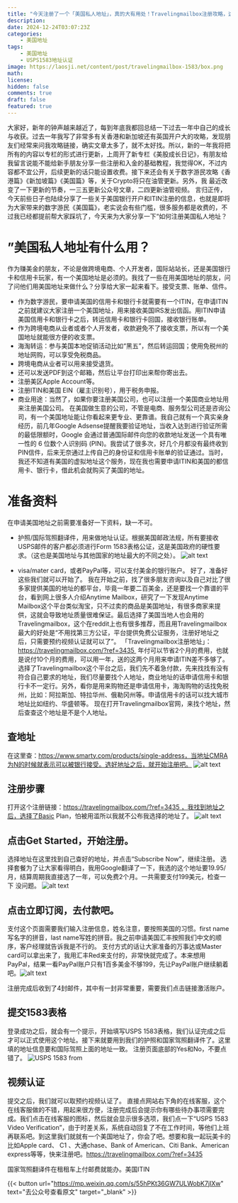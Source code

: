 ```yaml
---
title: "今天注册了一个「美国私人地址」，真的大有用处！Travelingmailbox注册攻略，这么多事竟然都要用它。"
description: 
date: 2024-12-24T03:07:23Z
categories:
    - 美国地址
tags:
    - 美国地址
    - USPS1583地址认证
image: https://laosji.net/content/post/travelingmailbox-1583/box.png
math: 
license: 
hidden: false
comments: true
draft: false
featured: true
---
```



大家好，新年的钟声越来越近了，每到年底我都回总结一下过去一年中自己的成长与收获。过去一年我写了非常多有关香港和新加坡还有英国开户大的攻略，发现朋友们经常来问我攻略链接，确实文章太多了，就不太好找。所以，新的一年我将把所有的内容以专栏的形式进行更新，上周开了新专栏《美股成长日记》，有朋友给我留言说能不能给新手朋友分享一些注册和入金的基础教程，我觉得OK，不过内容都不宜公开，后续更新的话只能设置收费。接下来还会有关于数字游民攻略《香港篇》《新加坡篇》《美国篇》等，关于Crypto将只在油管更新。另外，我 最近改变了一下更新的节奏，一三五更新公众号文章，二四更新油管视频。
言归正传，今天前些日子也陆续分享了一些关于美国银行开户和ITIN注册的信息，也就是即将为大家带来的数字游民《美国篇》，老实说会有些门槛，很多服务都是收费的，不过我已经都提前帮大家踩坑了，今天来为大家分享一下“如何注册美国私人地址？

# ”美国私人地址有什么用？

作为赚美金的朋友，不论是做跨境电商、个人开发者，国际站站长，还是美国银行卡和信用卡玩家，有一个美国地址是必须的。我找了一些在用美国地址的朋友，问了问他们用美国地址来做什么？分享给大家一起来看下。接受支票、账单、信件。
- 作为数字游民，要申请美国的信用卡和银行卡就需要有一个ITIN，在申请ITIN之前就建议大家注册一个美国地址，用来接收美国IRS发出信函。用ITIN申请美国信用卡和银行卡之后，转运信用卡和银行卡回国，接收银行账单。
- 作为跨境电商从业者或者个人开发者，收款避免不了接收支票，所以有一个美国地址就能很方便的收支票。
- 海淘转运：参与美国本地促销活动比如“黑五”，然后转运回国；使用免税州的地址网购，可以享受免税商品。
- 跨境电商从业者可以用来接受退货。
- 还可以发送PDF到这个邮箱，然后让平台打印出来帮你寄出去。‍‍‍
- 注册美区Apple Account等。
- 注册ITIN和美国 EIN（雇主识别号），用于税务申报。
- 商业用途：当然了，如果你要注册美国公司，也可以注册一个美国商业地址用来注册美国公司。
在美国做生意的公司，不管是电商、服务型公司还是咨询公司，有一个美国地址能让你看起来更专业、更靠谱。我自己就有一个真实亲身经历，前几年Google Adsense提醒我要验证地址，当收入达到进行验证所需的最低限额时，Google 会通过普通国际邮件向您的收款地址发送一个具有唯一性的 6 位数个人识别码 (PIN)。我尝试了很多次，好几个月都没有最终收到PIN信件，后来无奈通过上传自己的身份证和信用卡账单的验证通过。当时，我还不知道有美国的虚拟地址这个服务，现在我也需要申请ITIN和美国的都信用卡、银行卡，借此机会就购买了美国的地址。

#  准备资料

在申请美国地址之前需要准备好一下资料，缺一不可。
- 护照/国际驾照翻译件，用来做地址认证。根据美国邮政法规，所有要接收USPS邮件的客户都必须进行Form 1583表格公证，这是美国政府的硬性要求。（这也是美国地址与其他国家的地址最大的不同之处）。‍
![alt text](image-5.png)

- visa/mater card，或者PayPal等，可以支付美金的银行账户。
好了，准备好这些我们就可以开始了。
我在开始之前，找了很多朋友咨询以及自己对比了很多家提供美国的地址的都平台，毕竟一年要二百美金，还是要找一个靠谱的平台，看到网上很多人介绍Anytime Mailbox，研究了一下发现Anytime Mailbox这个平台类似淘宝，只不过卖的商品是美国地址，有很多商家来提供，这就会导致地址质量很难保证。最后选择了美国当地人也会用的Travelingmailbox，这个在reddit上也有很多推荐，而且用Travelingmailbox最大的好处是“不用找第三方公证，平台提供免费公证服务，注册好地址之后，只需要预约视频认证就可以了”。
「Travelingmailbox注册地址」：https://travelingmailbox.com/?ref=3435 
年付可以节省2个月的费用，也就是说付10个月的费用，可以用一年，送的这两个月用来申请ITIN差不多够了。选择了Travelingmailbox这个平台之后，我们先不着急付款，先来找找有没有符合自己要求的地址，我们尽量要找个人地址，商业地址的话申请信用卡和银行卡不一定行。另外，看你是用来购物还是申请信用卡，海淘购物的话找免税州，比如：阿拉斯加、特拉华州、俄勒冈州等。申请信用卡的话可以找大城市地址比如纽约、华盛顿等。
现在打开Travelingmailbox官网，来找个地址，然后查查这个地址是不是个人地址。

## 查地址
在这里查：https://www.smarty.com/products/single-address，当地址CMRA为N的时候就表示可以被银行接受。选好地址之后，就开始注册吧。
![alt text](image-4.png)

## 注册步骤
打开这个注册链接：https://travelingmailbox.com/?ref=3435 ，我找到地址之后，选择了Basic Plan，怕被用滥所以我就不公布我选择的地址了。
![alt text](image-3.png)

## 点击Get Started，开始注册。
选择地址‍‍在这里找到自己查好的地址，并点击“Subscribe Now”，继续注册。‍‍‍
选择套餐‍‍为了让大家看得明白，我用Google翻译了一下，我选的这个地址要19.95/月，结算周期我直接选了一年，可以免费2个月。一共需要支付199美元，检查一下 没问题。
![alt text](image-2.png)

## 点击立即订阅，去付款吧。
支付这个页面需要我们输入注册信息，姓名注意，要按照美国的习惯。first name写名字的拼音，last name写姓的拼音。我之前申请美国汇丰按照我们中文的顺序，客户经理就告诉我是不行的。
‍‍支付方式的话让大家准备的万事达或Master card可以拿出来了，我用汇丰Red来支付的，非常快就完成了。本来想用PayPal，结果一看PayPal账户只有1百多美金不够199，先让PayPal账户继续躺着吧。![alt text](image-1.png)‍‍‍‍‍‍‍‍

‍‍‍‍‍‍‍‍注册完成后收到了4封邮件，其中有一封非常重要，需要我们点击链接激活账户。

## 提交1583表格‍
登录成功之后，就会有一个提示，开始填写USPS 1583表格，我们认证完成之后才可以正式使用这个地址。接下来就要用到我们的护照和国家驾照翻译件了。这里填的地址信息要和国际驾照上面的地址一致。
注册页面底部的Yes和No，不要点错了。‍‍‍‍‍‍‍‍‍‍
![USPS 1583 from](image.png)

## 视频认证
提交之后，我们就可以取预约视频认证了。
直接点网站右下角的在线客服，这个在线客服做的不错，用起来很方便，注册完成后会提示你有哪些待办事项需要完成。我们点击在线客服的图标，然后就会显示很多选项，我们点一下“USPS 1583 Video Verification”，由于时差关系，系统自动回复了不在工作时间，等他们上班再联系吧。到这里我们就就有一个美国地址了，你会了吧。想要和我一起玩美卡的比如Apple card、 C1 、大通chase、Bank of American、Citi Bank、American express等等，快来注册吧。‍‍‍‍‍‍‍‍‍‍‍‍‍https://travelingmailbox.com/?ref=3435

国家驾照翻译件在租租车上付邮费就能办。‍‍‍‍‍‍‍‍‍‍美国ITIN


{{< button url="<https://mp.weixin.qq.com/s/55hPKt36GW7ULWobK7jIXw>" text="去公众号查看原文" target="_blank" >}}